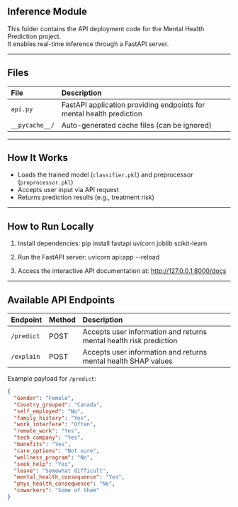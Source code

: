 ## Inference Module

This folder contains the API deployment code for the Mental Health Prediction project.  
It enables real-time inference through a FastAPI server.

---

##  Files

| File | Description |
|:---|:---|
| `api.py` | FastAPI application providing endpoints for mental health prediction |
| `__pycache__/` | Auto-generated cache files (can be ignored) |

---

##  How It Works

- Loads the trained model (`classifier.pkl`) and preprocessor (`preprocessor.pkl`)
- Accepts user input via API request
- Returns prediction results (e.g., treatment risk)

---

##  How to Run Locally

1. Install dependencies: pip install fastapi uvicorn joblib scikit-learn
    
2. Run the FastAPI server: uvicorn api:app --reload

3. Access the interactive API documentation at: http://127.0.0.1:8000/docs

---

##  Available API Endpoints

| Endpoint | Method | Description |
|:---|:---|:---|
| `/predict` | POST | Accepts user information and returns mental health risk prediction |
| `/explain` | POST | Accepts user information and returns mental health SHAP values |

Example payload for `/predict`:

```json
{
  "Gender": "Female",
  "Country_grouped": "Canada",
  "self_employed": "No",
  "family_history": "Yes",
  "work_interfere": "Often",
  "remote_work": "Yes",
  "tech_company": "Yes",
  "benefits": "Yes",
  "care_options": "Not sure",
  "wellness_program": "No",
  "seek_help": "Yes",
  "leave": "Somewhat difficult",
  "mental_health_consequence": "Yes",
  "phys_health_consequence": "No",
  "coworkers": "Some of them"
}

